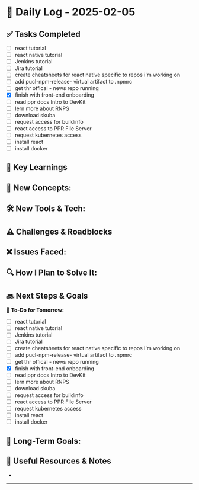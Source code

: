 
# 📝 Daily Log - 2025-02-05

## ✅ Tasks Completed
- [ ]  react tutorial
- [ ]  react native tutorial
- [ ]  Jenkins tutorial
- [ ]  Jira tutorial
- [ ]  create cheatsheets for react native specific to repos i'm working on
- [ ]  add pucl-npm-release- virtual artifact to .npmrc
- [ ]  get thr offical - news repo running
- [x]  finish with front-end onboarding
- [ ]  read ppr docs Intro to DevKit
- [ ]  lern more about RNPS
- [ ]  download skuba
- [ ]  request access for buildinfo
- [ ]  react access to PPR File Server
- [ ]  request kubernetes access
- [ ]  install react
- [ ]  install docker

## 📖 Key Learnings
📌 **New Concepts:**
-

🛠 **New Tools & Tech:**
-

## ⚠️ Challenges & Roadblocks
❌ **Issues Faced:**
-

🔍 **How I Plan to Solve It:**
-

## 🔜 Next Steps & Goals
🎯 **To-Do for Tomorrow:**
- [ ]  react tutorial
- [ ]  react native tutorial
- [ ]  Jenkins tutorial
- [ ]  Jira tutorial
- [ ]  create cheatsheets for react native specific to repos i'm working on
- [ ]  add pucl-npm-release- virtual artifact to .npmrc
- [ ]  get thr offical - news repo running
- [x]  finish with front-end onboarding
- [ ]  read ppr docs Intro to DevKit
- [ ]  lern more about RNPS
- [ ]  download skuba
- [ ]  request access for buildinfo
- [ ]  react access to PPR File Server
- [ ]  request kubernetes access
- [ ]  install react
- [ ]  install docker

📅 **Long-Term Goals:**
-

## 🔗 Useful Resources & Notes
-

---
